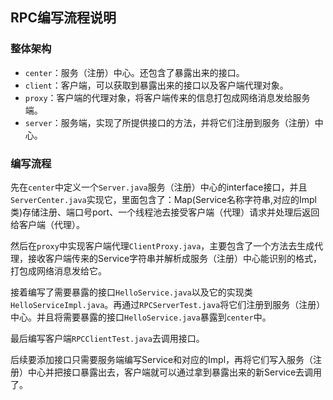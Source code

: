 ## RPC编写流程说明



### 整体架构

* `center`：服务（注册）中心。还包含了暴露出来的接口。
* `client`：客户端，可以获取到暴露出来的接口以及客户端代理对象。
* `proxy`：客户端的代理对象，将客户端传来的信息打包成网络消息发给服务端。
* `server`：服务端，实现了所提供接口的方法，并将它们注册到服务（注册）中心。



### 编写流程

先在`center`中定义一个`Server.java`服务（注册）中心的interface接口，并且`ServerCenter.java`实现它，里面包含了：Map(Service名称字符串,对应的Impl类)存储注册、端口号port、一个线程池去接受客户端（代理）请求并处理后返回给客户端（代理）。

然后在`proxy`中实现客户端代理`ClientProxy.java`，主要包含了一个方法去生成代理，接收客户端传来的Service字符串并解析成服务（注册）中心能识别的格式，打包成网络消息发给它。

接着编写了需要暴露的接口`HelloService.java`以及它的实现类`HelloServiceImpl.java`。再通过`RPCServerTest.java`将它们注册到服务（注册）中心。并且将需要暴露的接口`HelloService.java`暴露到`center`中。

最后编写客户端`RPCClientTest.java`去调用接口。

后续要添加接口只需要服务端编写Service和对应的Impl，再将它们写入服务（注册）中心并把接口暴露出去，客户端就可以通过拿到暴露出来的新Service去调用了。

